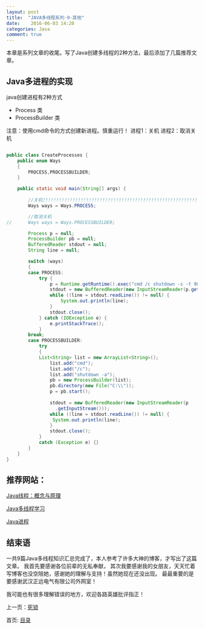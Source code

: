 ```yaml
---
layout: post
title:  "JAVA多线程系列-9-其他"
date:    2016-06-03 14:20
categories: Java
comment: true
---
```


本章是系列文章的收尾。写了Java创建多线程的2种方法，最后添加了几篇推荐文章。



## Java多进程的实现

java创建进程有2种方式

 * Process 类 
 * ProcessBuilder 类

注意：使用cmd命令的方式创建新进程。慎重运行！
进程1：关机
进程2：取消关机

```java

public class CreateProcesses {
	public enum Ways
	{
		PROCESS,PROCESSBUILDER;
	}

	public static void main(String[] args) {
		
		//关机!!!!!!!!!!!!!!!!!!!!!!!!!!!!!!!!!!!!!!!!!!!!!!!!!!!!!!!!!!!!!!
		Ways ways = Ways.PROCESS;

		//取消关机
//		Ways ways = Ways.PROCESSBUILDER;

		Process p = null;
		ProcessBuilder pb = null;  
		BufferedReader stdout = null;
		String line = null;

		switch (ways)
		{
		case PROCESS:
			try {
				p = Runtime.getRuntime().exec("cmd /c shutdown -s -t 900", null, new File("C:\\"));
				stdout = new BufferedReader(new InputStreamReader(p.getInputStream()));
				while ((line = stdout.readLine()) != null) {
					System.out.println(line);
				}
				stdout.close();
			} catch (IOException e) {
				e.printStackTrace();
			}
		break;
		case PROCESSBUILDER:
			try
			{
			List<String> list = new ArrayList<String>();  
			    list.add("cmd");  
			    list.add("/c");  
			    list.add("shutdown -a");  
			    pb = new ProcessBuilder(list);  
			    pb.directory(new File("C:\\"));  
			    p = pb.start();  
			     
			    stdout = new BufferedReader(new InputStreamReader(p  
			      .getInputStream()));  
			    while ((line = stdout.readLine()) != null) {  
			     System.out.println(line);  
			    }  
			    stdout.close();  
			}
			catch (Exception e) {}
		}
	}  
}

```



## 推荐网站：

[Java线程：概念与原理](http://www.cnblogs.com/riskyer/p/3263032.html)

[Java多线程学习](http://www.mamicode.com/info-detail-517008.html)

[Java进程](http://blog.csdn.net/witsmakemen/article/details/12050675)




## 结束语

一共9篇Java多线程知识汇总完成了，本人参考了许多大神的博客，才写出了这篇文章。
我首先要感谢各位前辈的无私奉献，
其次我要感谢我的女朋友，天天忙着写博客也没空陪她，感谢她的理解与支持！虽然她现在还没出现。
最最重要的是要感谢武汉正远电气有限公司外网室！

我可能也有很多理解错误的地方，欢迎各路英雄批评指正！

上一页：[死锁](http://xnzaa.github.io/2016/06/03/JAVA%E5%A4%9A%E7%BA%BF%E7%A8%8B%E7%B3%BB%E5%88%97-8-%E6%AD%BB%E9%94%81/)


首页: [目录](http://xnzaa.github.io/2016/06/04/JAVA%E5%A4%9A%E7%BA%BF%E7%A8%8B%E7%B3%BB%E5%88%97-1-%E7%9B%AE%E5%BD%95/)
